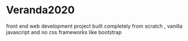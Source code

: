 # Veranda2020
front end web development project built completely from scratch , vanilla javascript and no css frameworks like bootstrap
